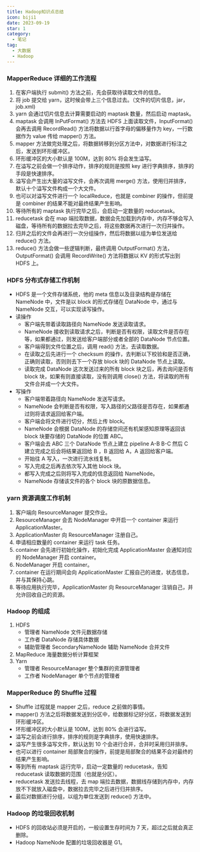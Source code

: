 ```yaml
---
title: Hadoop知识点总结
icon: biji1
date: 2023-09-19
star: 1
category:
  - 笔记
tag:
  - 大数据
  - Hadoop
---
```


### MapperReduce 详细的工作流程

1. 在客户端执行 submit() 方法之前，先会获取待读取文件的信息。
2. 将 job 提交给 yarn，这时候会带上三个信息过去。（文件的切片信息，jar，job.xml)
3. yarn 会通过切片信息去计算需要启动的 maptask 数量，然后启动 maptask。
4. maptask 会调用 InPutFormat() 方法去 HDFS 上面读取文件，InputFormat() 会再去调用 RecordRead() 方法将数据以行首字母的偏移量作为 key，一行数据作为 value 传给 mapper() 方法。
5. mapper 方法做完处理之后，将数据转移到分区方法中，对数据进行标注之后，发送到环形缓冲区。
6. 环形缓冲区的大小默认是 100M，达到 80% 将会发生溢写。
7. 在溢写之前会做一个排序动作，排序的规则是按照 key 进行字典排序，排序的手段是快速排序。
8. 溢写会产生出大量的溢写文件，会再次调用 merge() 方法，使用归并排序，默认十个溢写文件构成一个大文件。
9. 也可以对溢写文件进行一个 localReduce，也就是 combiner 的操作，但前提是 combiner 的结果不能对最终结果产生影响。
10. 等待所有的 maptask 执行完毕之后，会启动一定数量的 reducetask。
11. reducetask 会在 map 端拉取数据，数据会先加载到内存中，内存不够会写入磁盘，等待所有的数据拉去完毕之后，将这些数据再次进行一次归并操作。
12. 归并之后的文件会再进行一次分组操作，然后将数据以组为单位发送给 reduce() 方法。
13. reduce() 方法会做一些逻辑判断，最终调用 OutputFormat() 方法，OutputFormat() 会调用 RecordWrite() 方法将数据以 KV 的形式写出到 HDFS 上。

### HDFS 分布式存储工作机制

- HDFS 是一个文件存储系统，他的 meta 信息以及目录结构是存储在 NameNode 中，文件是以 block 的形式存储在 DataNode 中，通过与 NameNode 交互，可以实现读写操作。
- 读操作
  - 客户端先带着读取路径向 NameNode 发送读取请求。
  - NameNode 接收到读取请求之后，判断是否有权限，读取文件是否存在等，如果都通过，则发送给客户端部分或者全部的 DataNode 节点位置。
  - 客户端得到文件位置之后，调用 read() 方法，去读取数据。
  - 在读取之后先进行一个 checksum 的操作，去判断以下校验和是否正确，正确则读取，否则则去下一个存放 block 块的 DataNode 节点上读取。
  - 读取完成 DataNode 这次发送过来的所有 block 块之后，再去询问是否有 block 块，如果有则直接读取，没有则调用 close() 方法，将读取的所有文件合并成一个大文件。
- 写操作
  - 客户端带着路径向 NameNode 发送写请求。
  - NameNode 会判断是否有权限，写入路径的父路径是否存在，如果都通过则将请求返回给客户端。
  - 客户端会将文件进行切分，然后上传 block。
  - NameNode 会根据 DataNode 的存储空间还有机架感知原理等返回该 block 块要存储的 DataNode 的位置 ABC。
  - 客户端会去 ABC 三个 DataNode 节点上建立 pipeline A-B B-C 然后 C 建立完成之后会将结果返回给 B ，B 返回给 A，A 返回给客户端。
  - 开始往 A 写入，一次进行流水线复制。
  - 写入完成之后再去依次写入其他 block 块。
  - 都写入完成之后则将写入完成的信息返回给 NameNode。
  - NameNode 存储该文件的各个 block 块的原数据信息。

### yarn 资源调度工作机制

1. 客户端向 ResourceManager 提交作业。
2. ResourceManager 会去 NodeManager 中开启一个 container 来运行 ApplicationMaster。
3. ApplicationMaster 向 ResourceManager 注册自己。
4. 申请相应数量的 container 来运行 task 任务。
5. container 会先进行初始化操作，初始化完成 ApplicationMaster 会通知对应的 NodeManager 开启 container。
6. NodeManager 开启 container。
7. container 在运行期间会向 ApplicationMaster 汇报自己的进度，状态信息，并与其保持心跳。
8. 等待应用执行完毕，ApplicationMaster 向 ResourceManager 注销自己，并允许回收自己的资源。

### Hadoop 的组成
1. HDFS
   - 管理者 NameNode 文件元数据存储
   - 工作者 DataNode 存储具体数据
   - 辅助管理者 SecondaryNameNode 辅助 NameNode 合并文件
2. MapReduce 海量数据分析计算框架
3. Yarn
   - 管理者 ResourceManager 整个集群的资源管理者 
   - 工作者 NodeManager 单个节点的管理者

### MapperReduce 的 Shuffle 过程

- Shuffle 过程就是 mapper 之后，reduce 之前做的事情。
- mapper() 方法之后将数据发送到分区中，给数据标记好分区，将数据发送到环形缓冲区。
- 环形缓冲区的大小默认是 100M，达到 80% 会进行溢写。
- 溢写之前会进行排序，排序的规则是字典排序，使用快速排序。
- 溢写产生很多溢写文件，默认达到 10 个会进行合并，合并时采用归并排序。
- 也可以进行 container 局部聚合的操作，前提是局部聚合的结果不会对最终的结果产生影响。
- 等到所有 maptask 运行完毕，启动一定数量的 reducetask，告知 reducetask 读取数据的范围（也就是分区）。
- reducetask 发送拉去线程，去 map 端拉去数据，数据线存储到内存中，内存放不下就放入磁盘中，数据拉去完毕之后进行归并排序。
- 最后对数据进行分组，以组为单位发送到 reduce() 方法中。

### Hadoop 的垃圾回收机制
- HDFS 的回收站必须是开启的，一般设置生存时间为 7 天，超过之后就会真正删除。
- Hadoop NameNode 配置的垃圾回收器是 G1。

### 
